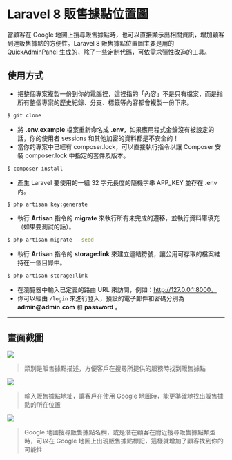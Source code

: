 # Laravel 8 販售據點位置圖

當顧客在 Google 地圖上搜尋販售據點時，也可以直接顯示出相關資訊，增加顧客到達販售據點的方便性。Laravel 8 販售據點位置圖主要是用的 [QuickAdminPanel](https://quickadminpanel.com) 生成的，除了一些定制代碼，可依需求彈性改造的工具。

## 使用方式
- 把整個專案複製一份到你的電腦裡，這裡指的「內容」不是只有檔案，而是指所有整個專案的歷史紀錄、分支、標籤等內容都會複製一份下來。
```sh
$ git clone
```
- 將 __.env.example__ 檔案重新命名成 __.env__，如果應用程式金鑰沒有被設定的話，你的使用者 sessions 和其他加密的資料都是不安全的！
- 當你的專案中已經有 composer.lock，可以直接執行指令以讓 Composer 安裝 composer.lock 中指定的套件及版本。
```sh
$ composer install
```
- 產生 Laravel 要使用的一組 32 字元長度的隨機字串 APP_KEY 並存在 .env 內。
```sh
$ php artisan key:generate
```
- 執行 __Artisan__ 指令的 __migrate__ 來執行所有未完成的遷移，並執行資料庫填充（如果要測試的話）。
```sh
$ php artisan migrate --seed
```
- 執行 __Artisan__ 指令的 __storage:link__ 來建立連結符號，讓公用可存取的檔案維持在一個目錄中。
```sh
$ php artisan storage:link
```
- 在瀏覽器中輸入已定義的路由 URL 來訪問，例如：http://127.0.0.1:8000。
- 你可以經由 `/login` 來進行登入，預設的電子郵件和密碼分別為 __admin@admin.com__ 和 __password__ 。

----

## 畫面截圖
![](https://i.imgur.com/C1o25Nm.png)
> 類別是販售據點描述，方便客戶在搜尋所提供的服務時找到販售據點

![](https://i.imgur.com/4cDqkiK.png)
> 輸入販售據點地址，讓客戶在使用 Google 地圖時，能更準確地找出販售據點的所在位置

![](https://i.imgur.com/vMgMiIs.png)
> Google 地圖搜尋販售據點名稱，或是潛在顧客在附近搜尋販售據點類型時，可以在 Google 地圖上出現販售據點標記，這樣就增加了顧客找到你的可能性